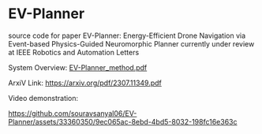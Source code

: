 # EV-Planner
source code for paper EV-Planner: Energy-Efficient Drone Navigation via Event-based Physics-Guided Neuromorphic Planner currently under review at IEEE Robotics and Automation Letters

System Overview:
[EV-Planner_method.pdf](https://github.com/souravsanyal06/EV-Planner/files/13503595/EV-Planner_method.pdf)



ArxiV Link:  https://arxiv.org/pdf/2307.11349.pdf

Video demonstration:


https://github.com/souravsanyal06/EV-Planner/assets/33360350/9ec065ac-8ebd-4bd5-8032-198fc16e363c





